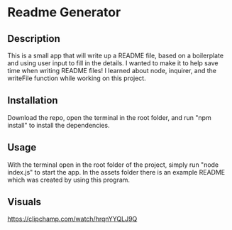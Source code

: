 # Readme Generator

## Description

This is a small app that will write up a README file, based on a boilerplate and using user input to fill in the details. I wanted to make it to help save time when writing README files! I learned about node, inquirer, and the writeFile function while working on this project.

## Installation

Download the repo, open the terminal in the root folder, and run "npm install" to install the dependencies.

## Usage

With the terminal open in the root folder of the project, simply run "node index.js" to start the app. In the assets folder there is an example README which was created by using this program.

## Visuals

https://clipchamp.com/watch/hrqnYYQLJ9Q